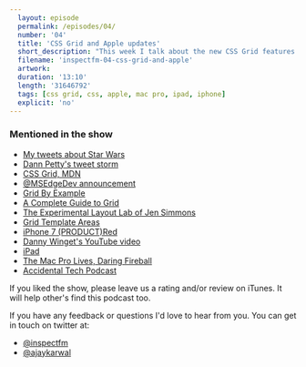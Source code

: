 ```yaml
---
  layout: episode
  permalink: /episodes/04/
  number: '04'
  title: 'CSS Grid and Apple updates'
  short_description: "This week I talk about the new CSS Grid features which are available in all modern browsers and some of the recent updates from Apple."
  filename: 'inspectfm-04-css-grid-and-apple'
  artwork:
  duration: '13:10'
  length: '31646792'
  tags: [css grid, css, apple, mac pro, ipad, iphone]
  explicit: 'no'
---
```


### Mentioned in the show

- [My tweets about Star Wars](https://twitter.com/ajaykarwal/status/847530676534611968)
- [Dann Petty's tweet storm](https://twitter.com/dannpetty/status/845374886029623300)
- [CSS Grid, MDN ](https://developer.mozilla.org/en-US/docs/Web/CSS/CSS_Grid_Layout)
- [@MSEdgeDev announcement](https://twitter.com/msedgedev/status/848997331567497216)
- [Grid By Example](http://gridbyexample.com/)
- [A Complete Guide to Grid](https://css-tricks.com/snippets/css/complete-guide-grid/)
- [The Experimental Layout Lab of Jen Simmons](http://labs.jensimmons.com/)
- [Grid Template Areas](http://codepen.io/ajaykarwal/pen/vxrrNK)
- [iPhone 7 (PRODUCT)Red](http://www.apple.com/uk/shop/buy-iphone/special-edition-iphone-7)
- [Danny Winget's YouTube video](https://www.youtube.com/watch?v=ffFuklPRlDA)
- [iPad](http://www.apple.com/uk/shop/buy-ipad/ipad-9-7)
- [The Mac Pro Lives, Daring Fireball](http://daringfireball.net/2017/04/the_mac_pro_lives)
- [Accidental Tech Podcast](http://atp.fm/)


If you liked the show, please leave us a rating and/or review on iTunes. It will help other's find this podcast too.

If you have any feedback or questions I'd love to hear from you. You can get in touch on twitter at:

- [@inspectfm](http://twitter.com/inspectfm)
- [@ajaykarwal](http://twitter.com/ajaykarwal)
